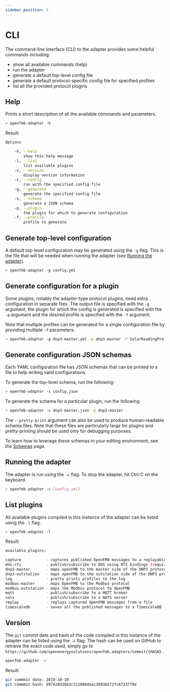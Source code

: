 ```yaml
---
sidebar_position: 3
---
```


# CLI

The command-line interface (CLI) to the adapter provides some helpful commands including:

* show all available commands (help)
* run the adapter
* generate a default top-level config file
* generate a default protocol-specific config file for specified profiles
* list all the provided protocol plugins

## Help

Prints a short description of all the available commands and parameters.

```bash
> openfmb-adapter -h
```

Result:

```bash
Options

    -h, --help
        show this help message
    -l, --list
        list available plugins
    -v, --version
        display version information
    -c, --config
        run with the specified config file
    -g, --generate
        generate the specified config file
    -s, --schema
        generate a JSON schema
    -p, --plugin
        the plugin for which to generate configuration
    -f, --profile
        profile to generate
```


## Generate top-level configuration

A default top-level configuration may be generated using the `-g` flag. This is the file that will be needed when
running the adapter (see [Running the adapter](#running-the-adapter)).

```bash
> openfmb-adapter -g config.yml
```

## Generate configuration for a plugin

Some plugins, notably the adapter-type protocol plugins, need extra configuration in
separate files. The output file is specified with the `-g` argument, the plugin
for which the config is generated is specified with the `-p` argument and the
desired profile is specified with the `-f` argument.

Note that multiple profiles can be generated for a single configuration file by providing
multiple `-f` parameters:

```bash
> openfmb-adapter -g dnp3-master.yml -p dnp3-master -f SolarReadingProfile -f SolarStatusProfile
```

## Generate configuration JSON schemas

Each YAML configuration file has JSON schemas that can be printed to a file to
help writing valid configurations.

To generate the top-level schema, run the following:

```bash
> openfmb-adapter -s config.json
```

To generate the schema for a particular plugin, run the following:

```bash
> openfmb-adapter -s dnp3-master.json -p dnp3-master
```

The `--pretty-print` argument can also be used to produce human-readable schema
files. Note that these files are particularly large for plugins and
pretty-printing should be used only for debugging purposes.

To learn how to leverage these schemas in your editing environment, see the
[Schemas](./schemas.md) page.

## Running the adapter

The adapter is run using the `-c` flag. To stop the adapter, hit Ctrl-C on the keyboard.

```bash
> openfmb-adapter -c [config.yml]
```

## List plugins

All available plugins compiled in this instance of the adapter can be listed using the `-l` flag.

```bash
> openfmb-adapter -l
```

Result:

```bash
available plugins:

capture           - captures published OpenFMB messages to a replayable file format
dds-rti           - publish/subscribe to DDS using RTI bindings (requires run-time license)
dnp3-master       - maps openFMB to the master side of the DNP3 protocol
dnp3-outstation   - maps openFMB to the outstation side of the DNP3 protocol
log               - pretty prints profiles to the log
modbus-master     - maps OpenFMB to the Modbus protocol
modbus-outstation - maps the Modbus protocol to OpenFMB
mqtt              - publish/subscribe to a MQTT broker
nats              - publish/subscribe to a NATS server
replay            - replays captured OpenFMB messages from a file
timescaledb       - saves all the published messages to a TimescaleDB
```

## Version

The `git` commit date and hash of the code compiled in this instance of the adapter can be listed
using the `-v` flag. The hash can be used on GitHub to retrieve the exact code used, simply go to
`https://github.com/openenergysolutions/openfmb.adapters/commit/{HASH}`.

```bash
openfmb-adapter -v
```

Result:

```bash
git commmit date: 2019-10-10
git commmit hash: d97428d36b3c311004deac38936573fc67237f0e
```


